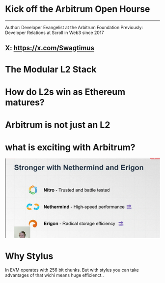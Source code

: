 # Kick off the Arbitrum Open Hourse
---
Author: Developer Evangelist at the Arbitrum Foundation
Previously: Developer Relations at Scroll in Web3 since 2017

X: https://x.com/Swagtimus
---

# The Modular L2 Stack 

# How do L2s win as Ethereum matures? 


# Arbitrum is not just an L2 

# what is exciting with Arbitrum? 

![](images/SCR-20250805-opog.png)


# Why Stylus 

In EVM operates with 256 bit chunks. But with stylus you can take advantages of that wichi means huge efficienct..








